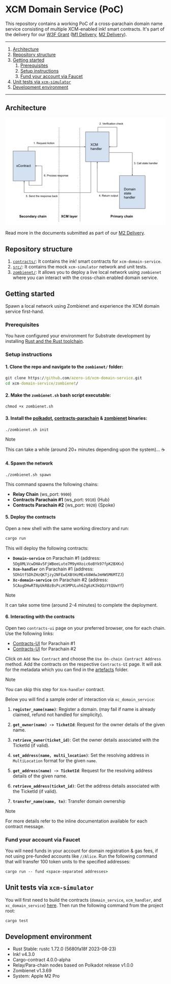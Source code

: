 # XCM Domain Service (PoC)

This repository contains a working PoC of a cross-parachain domain name service consisting of multiple XCM-enabled ink! smart contracts. It's part of the delivery for our [W3F Grant](https://github.com/w3f/Grants-Program/pull/1733) ([M1 Delivery](https://github.com/w3f/Grant-Milestone-Delivery/pull/951), [M2 Delivery](https://github.com/w3f/Grant-Milestone-Delivery/pull/1030)).

---

1. [Architecture](#architecture)
2. [Repository structure](#repository-structure)
3. [Getting started](#getting-started)
   1. [Prerequisites](#prerequisites)
   2. [Setup instructions](#setup-instructions)
   3. [Fund your account via Faucet](#fund-your-account-via-faucet)
4. [Unit tests via `xcm-simulator`](#unit-tests-via-xcm-simulator)
5. [Development environment](#development-environment)

---

## Architecture

![architecture](./Architecture.png)

Read more in the documents submitted as part of our [M2 Delivery](https://github.com/w3f/Grant-Milestone-Delivery/pull/1030).

## Repository structure

1. [`contracts/`](./contracts/): It contains the ink! smart contracts for `xcm-domain-service`.
2. [`src/`](./src/): It contains the mock `xcm-simulator` network and unit tests.
3. [`zombienet/`](./zombienet/): It allows you to deploy a live local network using `zombienet` where you can interact with the cross-chain enabled domain service.

## Getting started

Spawn a local network using Zombienet and experience the XCM domain service first-hand.

### Prerequisites

You have configured your environment for Substrate development by installing [Rust and the Rust toolchain](https://docs.substrate.io/install/).

### Setup instructions

#### 1. Clone the repo and navigate to the `zombienet/` folder:

```cmd
git clone https://github.com/azero-id/xcm-domain-service.git
cd xcm-domain-service/zombienet/
```

#### 2. Make the `zombienet.sh` bash script executable:

```cmd
chmod +x zombienet.sh
```

#### 3. Install the [polkadot](https://github.com/paritytech/polkadot/tree/release-v1.0.0), [contracts-parachain](https://github.com/azero-id/contracts-parachain) & [zombienet](https://github.com/paritytech/zombienet) binaries:

```cmd
./zombienet.sh init
```

> [!NOTE]  
> This can take a while (around 20+ minutes depending upon the system)… ☕

#### 4. Spawn the network

```cmd
./zombienet.sh spawn
```

This command spawns the following chains:

- **Relay Chain** (ws_port: `9900`)
- **Contracts Parachain #1** (ws_port: `9910`) {Hub}
- **Contracts Parachain #2** (ws_port: `9920`) {Spoke}

#### 5. Deploy the contracts

Open a new shell with the same working directory and run:

```cmd
cargo run
```

This will deploy the following contracts:

- **`Domain-service`** on Parachain #1 (address: `5Dg8MLVcwDHAv5FjWBeeLute7M9yHXoic6oBYk97fpK2BXKx`)
- **`Xcm-handler`** on Parachain #1 (address: `5DhGtfSDhZHzQKTjzy2NFEwEXBtHzMEx68WdwJmHWSM6MTZJ`)
- **`Xc-domain-service`** on Parachain #2 (address: `5CAogDHwRT8pUkRBzBsPczKSMPULuh6Zg6zK3kQQzYtQUwYf`)

> [!NOTE]  
> It can take some time (around 2-4 minutes) to complete the deployment.

#### 6. Interacting with the contracts

Open two `contracts-ui` page on your preferred browser, one for each chain. Use the following links:

- [Contracts-UI](https://contracts-ui.substrate.io/?rpc=ws://127.0.0.1:9910) for Parachain #1
- [Contracts-UI](https://contracts-ui.substrate.io/?rpc=ws://127.0.0.1:9920) for Parachain #2

Click on `Add New Contract` and choose the `Use On-chain Contract Address` method. Add the contracts on the respective `Contracts-UI` page. It will ask for the metadata which you can find in the [artefacts](./artefacts/) folder.

> [!NOTE]  
> You can skip this step for `Xcm-handler` contract.

Below you will find a sample order of interaction via `xc_domain_service`:

1. **`register_name(name)`**: Register a domain. (may fail if name is already claimed, refund not handled for simplicity).
2. **`get_owner(name) -> TicketId`**: Request for the owner details of the given name.
3. **`retrieve_owner(ticket_id)`**: Get the owner details associated with the TicketId (if valid).

4. **`set_address(name, multi_location)`**: Set the resolving address in `MultiLocation` format for the given `name`.
5. **`get_address(name) -> TicketId`**: Request for the resolving address details of the given name.
6. **`retrieve_address(ticket_id)`**: Get the address details associated with the TicketId (if valid).

7. **`transfer_name(name, to)`**: Transfer domain ownership

> [!NOTE]  
> For more details refer to the inline documentation available for each contract message.

### Fund your account via Faucet

You will need funds in your account for domain registration & gas fees, if not using pre-funded accounts like `//Alice`. Run the following command that will transfer 100 token units to the specified addresses:

```cmd
cargo run -- fund <space-separated addresses>
```

## Unit tests via `xcm-simulator`

You will first need to build the contracts (`domain_service`, `xcm_handler`, and `xc_domain_service`) [here](./contracts/). Then run the following command from the project root:

```cmd
cargo test
```

## Development environment

- Rust Stable: rustc 1.72.0 (5680fa18f 2023-08-23)
- Ink! v4.3.0
- Cargo-contract 4.0.0-alpha
- Relay/Para-chain nodes based on Polkadot release v1.0.0
- Zombienet v1.3.69
- System: Apple M2 Pro

